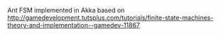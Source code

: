 Ant FSM implemented in Akka based on http://gamedevelopment.tutsplus.com/tutorials/finite-state-machines-theory-and-implementation--gamedev-11867
